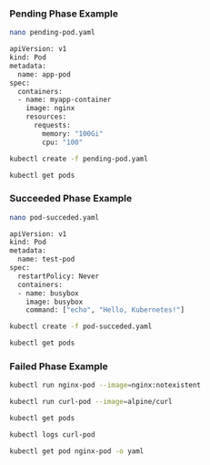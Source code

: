 
### Pending Phase Example
```sh
nano pending-pod.yaml
```
```sh
apiVersion: v1
kind: Pod
metadata:
  name: app-pod
spec:
  containers:
  - name: myapp-container
    image: nginx
    resources:
      requests:
        memory: "100Gi"
        cpu: "100"
```
```sh
kubectl create -f pending-pod.yaml
```
```sh
kubectl get pods
```
### Succeeded Phase Example
```sh
nano pod-succeded.yaml
```
```sh
apiVersion: v1
kind: Pod
metadata:
  name: test-pod
spec:
  restartPolicy: Never
  containers:
  - name: busybox
    image: busybox
    command: ["echo", "Hello, Kubernetes!"]
```

```sh
kubectl create -f pod-succeded.yaml
```
```sh
kubectl get pods
```

### Failed Phase Example
```sh
kubectl run nginx-pod --image=nginx:notexistent

kubectl run curl-pod --image=alpine/curl
```
```sh
kubectl get pods

kubectl logs curl-pod

kubectl get pod nginx-pod -o yaml
```